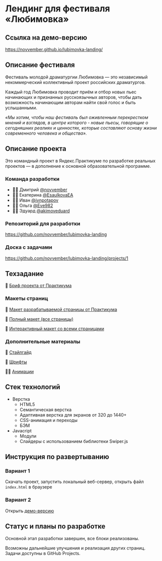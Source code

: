 # Лендинг для фестиваля «Любимовка»

## Ссылка на демо-версию
https://novvember.github.io/lubimovka-landing/


## Описание фестиваля

Фестиваль молодой драматургии Любимовка — это независимый некоммерческий коллективный проект российских драматургов.

Каждый год Любимовка проводит приём и отбор новых пьес начинающих и признанных русскоязычных авторов, чтобы дать возможность начинающим авторам  найти свой голос и быть услышанными.

*«Мы хотим, чтобы наш фестиваль был оживленным перекрестком мнений и взглядов, в центре которого - новые пьесы, говорящие о сегодняшних реалиях и ценностях, которые составляют основу жизни современного человека и общества».*


## Описание проекта
Это командный проект в Яндекс.Практикуме по разработке реальных проектов — в дополнение к основной образовательной программе.

### Команда разработки
- 👨‍💻 Дмитрий [@novvember](https://github.com/novvember)
- 👩‍💻 Екатерина [@EsaulkovaEA](https://github.com/EsaulkovaEA)
- 👨‍💻 Иван [@ivnpotapov](https://github.com/ivnpotapov)
- 👩‍💻 Ольга [@Eve982](https://github.com/Eve982)
- 👨‍💻 Эдуард [@akimoveduard](https://github.com/akimoveduard)


### Репозиторий для разработки
https://github.com/novvember/lubimovka-landing

### Доска с задачами
https://github.com/novvember/lubimovka-landing/projects/1


## Техзадание

📃 [Бриф проекта от Практикума](https://www.notion.so/24de3684153749e48eb4d16b11e319eb)

### Макеты страниц

🎴 [Макет разрабатываемой страницы от Практикума](https://www.figma.com/file/DEeW2FE3pJiQ407zqx4C9B/Lubimovka)

🎴 [Полный макет (все страницы)](https://www.figma.com/file/zpyHTGb3aKiAbpJJoIVqQ2/lubimovka?node-id=422%3A4070)

🎴 [Интерактивный макет со всеми страницами](https://www.figma.com/proto/zpyHTGb3aKiAbpJJoIVqQ2/lubimovka)

### Дополнительные материалы

📃 [Стайлгайд](https://www.figma.com/proto/zpyHTGb3aKiAbpJJoIVqQ2/lubimovka?page-id=822%3A11417&node-id=859%3A13873&viewport=11728%2C2764%2C1.1076146364212036&scaling=min-zoom&starting-point-node-id=859%3A13873&hide-ui=1)

🔡 [Шрифты](https://disk.yandex.ru/d/y6n_lGW1ubQIKQ)

🏃‍♀ [Анимации](https://disk.yandex.ru/d/spIhtF312wOO9Q)


## Стек технологий
- Верстка
  * HTML5
  * Семантическая верстка
  * Адаптивная верстка для экранов от 320 до 1440+
  * CSS-анимация и переходы
  * БЭМ
- Javacript
  * Модули
  * Слайдеры с использованием библиотеки Swiper.js


## Инструкция по развертыванию

### Вариант 1
Скачать проект, запустить локальный веб-сервер, открыть файл `index.html` в браузере

### Вариант 2
Открыть [демо-версию](https://novvember.github.io/lubimovka-landing/)


## Статус и планы по разработке
Основной этап разработки завершен, все блоки реализованы.

Возможны дальнейшие улучшения и реализация других страниц. Задачи доступны в GitHub Projects.
